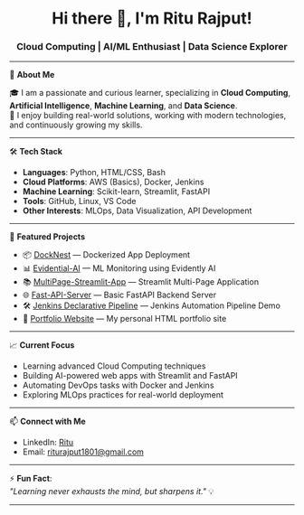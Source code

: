 <h1 align="center">Hi there 👋, I'm Ritu Rajput!</h1>
<h3 align="center">Cloud Computing | AI/ML Enthusiast | Data Science Explorer</h3>

---

🌟 **About Me**  

🎓 I am a passionate and curious learner, specializing in **Cloud Computing**, **Artificial Intelligence**, **Machine Learning**, and **Data Science**.  
🚀 I enjoy building real-world solutions, working with modern technologies, and continuously growing my skills.

---

🛠 **Tech Stack**

- **Languages**: Python, HTML/CSS, Bash
- **Cloud Platforms**: AWS (Basics), Docker, Jenkins
- **Machine Learning**: Scikit-learn, Streamlit, FastAPI
- **Tools**: GitHub, Linux, VS Code
- **Other Interests**: MLOps, Data Visualization, API Development

---

📂 **Featured Projects**

- 📦 [DockNest](https://github.com/ritu-pixel/DockNest) — Dockerized App Deployment
- 📊 [Evidential-AI](https://github.com/ritu-pixel/Evidential-AI) — ML Monitoring using Evidently AI
- 📚 [MultiPage-Streamlit-App](https://github.com/ritu-pixel/MultiPage-) — Streamlit Multi-Page Application
- 🌐 [Fast-API-Server](https://github.com/ritu-pixel/fast-api-server) — Basic FastAPI Backend Server
- 🛠 [Jenkins Declarative Pipeline](https://github.com/ritu-pixel/Jenkins-Declarative-Pipeline) — Jenkins Automation Pipeline Demo
- 🎨 [Portfolio Website](https://github.com/ritu-pixel/Portfolio_Ritu) — My personal HTML portfolio site

---

📈 **Current Focus**

- Learning advanced Cloud Computing techniques
- Building AI-powered web apps with Streamlit and FastAPI
- Automating DevOps tasks with Docker and Jenkins
- Exploring MLOps practices for real-world deployment

---

📫 **Connect with Me**

- LinkedIn: [Ritu](www.linkedin.com/in/ritu-rajput18
)
- Email: riturajput1801@gmail.com

---

⚡ **Fun Fact**:  
_"Learning never exhausts the mind, but sharpens it."_ 💡

---


<!--
**ritu-pixel/ritu-pixel** is a ✨ _special_ ✨ repository because its `README.md` (this file) appears on your GitHub profile.

Here are some ideas to get you started:

- 🔭 I’m currently working on ...
- 🌱 I’m currently learning ...
- 👯 I’m looking to collaborate on ...
- 🤔 I’m looking for help with ...
- 💬 Ask me about ...
- 📫 How to reach me: ...
- 😄 Pronouns: ...
- ⚡ Fun fact: ...
-->
